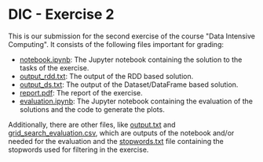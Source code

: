 # DIC - Exercise 2

This is our submission for the second exercise of the course "Data Intensive Computing". It consists of the following files important for grading:

- [notebook.ipynb](src/notebook.ipynb): The Jupyter notebook containing the solution to the tasks of the exercise.
- [output_rdd.txt](output_rdd.txt): The output of the RDD based solution.
- [output_ds.txt](output_ds.txt): The output of the Dataset/DataFrame based solution.
- [report.pdf](report.pdf): The report of the exercise.
- [evaluation.ipynb](src/evaluation.ipynb): The Jupyter notebook containing the evaluation of the solutions and the code to generate the plots.

Additionally, there are other files, like [output.txt](output.txt) and [grid_search_evaluation.csv](grid_search_evaluation.csv), which are outputs of the notebook and/or needed for the evaluation and the [stopwords.txt](data/stopwords.txt) file containing the stopwords used for filtering in the exercise.